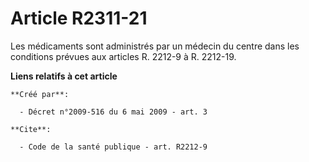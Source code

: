 # Article R2311-21

Les médicaments sont administrés par un médecin du centre dans les conditions prévues aux articles R. 2212-9 à R. 2212-19.

**Liens relatifs à cet article**

	**Créé par**:

	  - Décret n°2009-516 du 6 mai 2009 - art. 3

	**Cite**:

	  - Code de la santé publique - art. R2212-9
